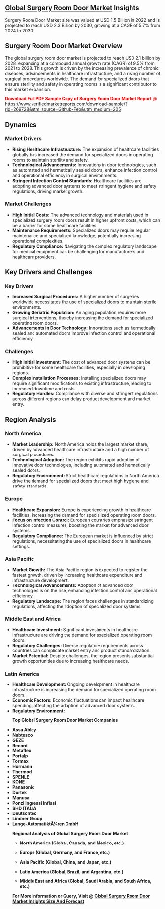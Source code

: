 <h2><a href="https://www.verifiedmarketreports.com/download-sample/?rid=269728&amp;utm_source=Github&amp;utm_medium=205" target="_blank">Global Surgery Room Door Market</a> Insights</h2><p>Surgery Room Door Market size was valued at USD 1.5 Billion in 2022 and is projected to reach USD 2.3 Billion by 2030, growing at a CAGR of 5.7% from 2024 to 2030.</p><p> <h2>Surgery Room Door Market Overview</h2> <p>The global surgery room door market is projected to reach USD 2.1 billion by 2028, expanding at a compound annual growth rate (CAGR) of 9.5% from 2021 to 2028. This growth is driven by the increasing prevalence of chronic diseases, advancements in healthcare infrastructure, and a rising number of surgical procedures worldwide. The demand for specialized doors that ensure sterility and safety in operating rooms is a significant contributor to this market expansion. </p> <p><p><span class=""><span style="color: #ff0000;"><strong>Download Full PDF Sample Copy of Surgery Room Door Market Report</strong> @ </span><a href="https://www.verifiedmarketreports.com/download-sample/?rid=269728&amp;utm_source=Github-Feb&amp;utm_medium=205" target="_blank">https://www.verifiedmarketreports.com/download-sample/?rid=269728&amp;utm_source=Github-Feb&amp;utm_medium=205</a></span></p></p> <h2>Dynamics</h2> <h3>Market Drivers</h3> <ul> <li><strong>Rising Healthcare Infrastructure:</strong> The expansion of healthcare facilities globally has increased the demand for specialized doors in operating rooms to maintain sterility and safety. </li> <li><strong>Technological Advancements:</strong> Innovations in door technologies, such as automated and hermetically sealed doors, enhance infection control and operational efficiency in surgical environments. </li> <li><strong>Stringent Infection Control Standards:</strong> Healthcare facilities are adopting advanced door systems to meet stringent hygiene and safety regulations, driving market growth. </li> </ul> <h3>Market Challenges</h3> <ul> <li><strong>High Initial Costs:</strong> The advanced technology and materials used in specialized surgery room doors result in higher upfront costs, which can be a barrier for some healthcare facilities. </li> <li><strong>Maintenance Requirements:</strong> Specialized doors may require regular maintenance and specialized knowledge, potentially increasing operational complexities. </li> <li><strong>Regulatory Compliance:</strong> Navigating the complex regulatory landscape for medical equipment can be challenging for manufacturers and healthcare providers. </li> </ul> <h2>Key Drivers and Challenges</h2> <h3>Key Drivers</h3> <ul> <li><strong>Increased Surgical Procedures:</strong> A higher number of surgeries worldwide necessitates the use of specialized doors to maintain sterile environments. </li> <li><strong>Growing Geriatric Population:</strong> An aging population requires more surgical interventions, thereby increasing the demand for specialized operating room doors. </li> <li><strong>Advancements in Door Technology:</strong> Innovations such as hermetically sealed and automated doors improve infection control and operational efficiency. </li> </ul> <h3>Challenges</h3> <ul> <li><strong>High Initial Investment:</strong> The cost of advanced door systems can be prohibitive for some healthcare facilities, especially in developing regions. </li> <li><strong>Complex Installation Processes:</strong> Installing specialized doors may require significant modifications to existing infrastructure, leading to increased downtime and costs. </li> <li><strong>Regulatory Hurdles:</strong> Compliance with diverse and stringent regulations across different regions can delay product development and market entry. </li> </ul> <h2>Region Analysis</h2> <h3>North America</h3> <ul> <li><strong>Market Leadership:</strong> North America holds the largest market share, driven by advanced healthcare infrastructure and a high number of surgical procedures. </li> <li><strong>Technological Adoption:</strong> The region exhibits rapid adoption of innovative door technologies, including automated and hermetically sealed doors. </li> <li><strong>Regulatory Environment:</strong> Strict healthcare regulations in North America drive the demand for specialized doors that meet high hygiene and safety standards. </li> </ul> <h3>Europe</h3> <ul> <li><strong>Healthcare Expansion:</strong> Europe is experiencing growth in healthcare facilities, increasing the demand for specialized operating room doors. </li> <li><strong>Focus on Infection Control:</strong> European countries emphasize stringent infection control measures, boosting the market for advanced door systems. </li> <li><strong>Regulatory Compliance:</strong> The European market is influenced by strict regulations, necessitating the use of specialized doors in healthcare settings. </li> </ul> <h3>Asia Pacific</h3> <ul> <li><strong>Market Growth:</strong> The Asia Pacific region is expected to register the fastest growth, driven by increasing healthcare expenditure and infrastructure development. </li> <li><strong>Technological Advancements:</strong> Adoption of advanced door technologies is on the rise, enhancing infection control and operational efficiency. </li> <li><strong>Regulatory Landscape:</strong> The region faces challenges in standardizing regulations, affecting the adoption of specialized door systems. </li> </ul> <h3>Middle East and Africa</h3> <ul> <li><strong>Healthcare Investment:</strong> Significant investments in healthcare infrastructure are driving the demand for specialized operating room doors. </li> <li><strong>Regulatory Challenges:</strong> Diverse regulatory requirements across countries can complicate market entry and product standardization. </li> <li><strong>Market Potential:</strong> Despite challenges, the region presents substantial growth opportunities due to increasing healthcare needs. </li> </ul> <h3>Latin America</h3> <ul> <li><strong>Healthcare Development:</strong> Ongoing development in healthcare infrastructure is increasing the demand for specialized operating room doors. </li> <li><strong>Economic Factors:</strong> Economic fluctuations can impact healthcare spending, affecting the adoption of advanced door systems. </li> <li><strong>Regulatory Environment:</strong</p><p><strong>Top Global Surgery Room Door Market Companies</strong></p><div data-test-id=""><p><li>Assa Abloy</li><li> Nabtesco</li><li> GEZE</li><li> Record</li><li> Metaflex</li><li> Portalp</li><li> Tormax</li><li> Hormann</li><li> Thermod</li><li> SPENLE</li><li> KONE</li><li> Panasonic</li><li> Dortek</li><li> Manusa</li><li> Ponzi Ingressi Infissi</li><li> SHD ITALIA</li><li> Deutschtec</li><li> Lindner Group</li><li> Lange-AutomatiktÃ¼ren GmbH</li></p><div><strong>Regional Analysis of&nbsp;Global Surgery Room Door Market</strong></div><ul><li dir="ltr"><p dir="ltr">North America&nbsp;(Global, Canada, and Mexico, etc.)</p></li><li dir="ltr"><p dir="ltr">Europe (Global, Germany, and France, etc.)</p></li><li dir="ltr"><p dir="ltr">Asia Pacific&nbsp;(Global, China, and Japan, etc.)</p></li><li dir="ltr"><p dir="ltr">Latin America&nbsp;(Global, Brazil, and Argentina, etc.)</p></li><li dir="ltr">Middle East and Africa&nbsp;(Global, Saudi Arabia, and South Africa, etc.)</li></ul><p><strong>For More Information or Query, Visit @&nbsp;</strong><strong><a href="https://www.verifiedmarketreports.com/product/surgery-room-door-market/?utm_source=Github&amp;utm_medium=205" target="_blank">Global Surgery Room Door Market Insights Size And Forecast</a></strong></p></div>
